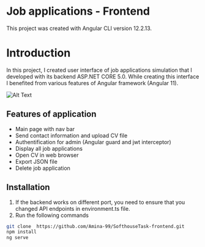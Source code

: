 # Job applications  - Frontend
This project was created with Angular CLI version 12.2.13.

# Introduction
In this project, I created user interface of job applications simulation that I developed with its backend ASP.NET CORE 5.0. While creating this interface I benefited from various features of Angular framework (Angular 11).

![Alt Text](https://github.com/Amina-99/SofthouseTask-frontend/blob/master/gifOfImages.gif)

## Features of application

- Main page with nav bar 
- Send contact information and upload CV file
- Authentification for admin (Angular guard and jwt interceptor)
- Display all job applications
- Open CV in web browser
- Export JSON file
- Delete job application 

## Installation
1. If the backend works on different port, you need to ensure that you changed API endpoints in environment.ts file. 
2. Run the following commands
```sh
git clone  https://github.com/Amina-99/SofthouseTask-frontend.git
npm install
ng serve
``` 
